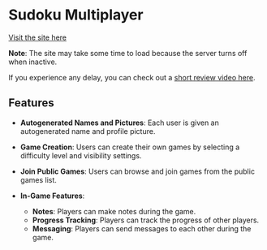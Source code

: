 # Sudoku Multiplayer

[Visit the site here](https://sunny-kleicha-6b73e6.netlify.app)

**Note**: The site may take some time to load because the server turns off when inactive.

If you experience any delay, you can check out a [short review video here](https://www.youtube.com/watch?v=ZeJON7_h2-s).

## Features

- **Autogenerated Names and Pictures**: Each user is given an autogenerated name and profile picture.
- **Game Creation**: Users can create their own games by selecting a difficulty level and visibility settings.

- **Join Public Games**: Users can browse and join games from the public games list.

- **In-Game Features**:
  - **Notes**: Players can make notes during the game.
  - **Progress Tracking**: Players can track the progress of other players.
  - **Messaging**: Players can send messages to each other during the game.
